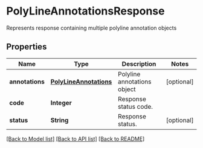﻿
# PolyLineAnnotationsResponse
Represents response containing multiple polyline annotation objects

## Properties
Name | Type | Description | Notes
------------ | ------------- | ------------- | -------------
**annotations** | [**PolyLineAnnotations**](PolyLineAnnotations.md) | Polyline annotations object | [optional]
**code** | **Integer** | Response status code. | 
**status** | **String** | Response status. | [optional]


[[Back to Model list]](../../README.md#documentation-for-models) [[Back to API list]](../../README.md#documentation-for-api-endpoints) [[Back to README]](../../README.md)


